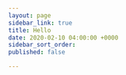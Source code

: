 ```yaml
---
layout: page
sidebar_link: true
title: Hello
date: 2020-02-10 04:00:00 +0000
sidebar_sort_order: 
published: false

---
```

